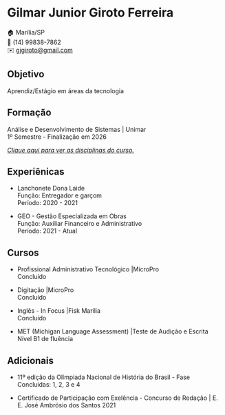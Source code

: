 # Gilmar Junior Giroto Ferreira

:house: Marília/SP <br>
:iphone: (14) 99838-7862 <br>
:envelope: gjgiroto@gmail.com


## Objetivo
Aprendiz/Estágio em áreas da tecnologia  

## Formação 
Análise e Desenvolvimento de Sistemas | Unimar <br>
1º Semestre - Finalização em 2026 

[_Clique aqui para ver as disciplinas do curso._](https://oficial.unimar.br/cursos/analise-e-desenvolvimento-de-sistemas/)

## Experiênicas
* Lanchonete Dona Laide <br>
Função: Entregador e garçom <br>
Período: 2020 - 2021

* GEO - Gestão Especializada em Obras <br>
Função: Auxiliar Financeiro e Administrativo <br> 
Período: 2021 - Atual

## Cursos
* Profissional Administrativo Tecnológico |MicroPro <br>
     Concluído

* Digitação |MicroPro <br>
     Concluído 

* Inglês - In Focus |Fisk Marília <br>
     Concluído

* MET (Michigan Language Assessment) |Teste de Audição e Escrita <br>
     Nível B1 de fluência

## Adicionais
* 11º edição da Olímpiada Nacional de História do Brasil - Fase Concluídas: 1, 2, 3 e 4

* Certificado de Participação com Exelência - Concurso de Redação | E. E. José Ambrósio dos Santos 2021









